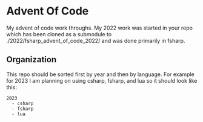 # Advent Of Code

My advent of code work throughs. My 2022 work was started in your repo which has
been cloned as a submodule to ./2022/fsharp_advent_of_code_2022/ and was done
primarily in fsharp.

## Organization

This repo should be sorted first by year and then by language. For example
for 2023 I am planning on using csharp, fsharp, and lua so it should look like
this:

```
2023
  - csharp
  - fsharp
  - lua
```
